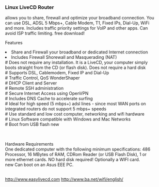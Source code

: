 <h3>Linux LiveCD Router</h3> allows you to share, firewall and optimize your broadband connection. You can use DSL, ADSL 5 Mbps+, Cable Modem, T1, Fixed IPs, Dial-Up, WiFi and more. Includes traffic priority settings for VoIP and other apps. Can avoid ISP traffic limiting. free download!

<p>Features<br>
<li> Share and Firewall your broadband or dedicated Internet connection<br>
<li> Includes Firewall Shorewall and Masquerading (NAT)<br>
# Does not require any installation. It is a LiveCD, your computer simply boots straight from the CD (or flash disk). Does not require a hard disk<br>
# Supports DSL, Cablemodem, Fixed IP and Dial-Up<br>
# Traffic Control, QoS WonderShaper<br>
# DHCP Client and Server<br>
# Remote SSH administration<br>
# Secure Internet Access using OpenVPN<br>
# Includes DNS Cache to accelerate surfing<br>
# Ideal for high speed (5 mbps+) adsl lines - since most WAN ports on integrated routers do not support 5 mbps+ speeds<br>
# Use standard and low cost computer, networking and wifi hardware<br>
# Linux Software compatible with Windows and Mac Networks<br>
# Boot from USB flash new<br>
<br>
<br>
<p>
Hardware Requirements<br>
One dedicated computer with the following minimum specifications: 486 Processor, 16 MBytes of RAM, CDRom Reader (or USB Flash Disk), 1 or more ethernet cards. NO hard disk required! Optionally a WIFI card.<br>
new Can boot on an Asus EEE PC.<br>
<br>
<p>
<a href='http://www.easylivecd.com'>http://www.easylivecd.com</a>
<a href='http://www.ba.net/wifi/english/'>http://www.ba.net/wifi/english/</a>